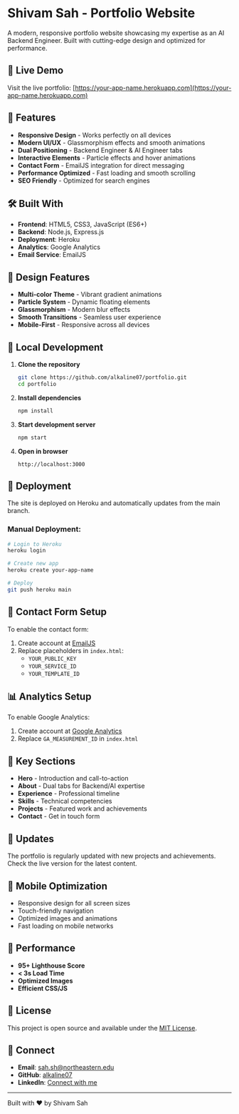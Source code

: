 # Shivam Sah - Portfolio Website

A modern, responsive portfolio website showcasing my expertise as an AI Backend Engineer. Built with cutting-edge design and optimized for performance.

## 🚀 Live Demo

Visit the live portfolio: [https://your-app-name.herokuapp.com](https://your-app-name.herokuapp.com)

## 🎯 Features

- **Responsive Design** - Works perfectly on all devices
- **Modern UI/UX** - Glassmorphism effects and smooth animations  
- **Dual Positioning** - Backend Engineer & AI Engineer tabs
- **Interactive Elements** - Particle effects and hover animations
- **Contact Form** - EmailJS integration for direct messaging
- **Performance Optimized** - Fast loading and smooth scrolling
- **SEO Friendly** - Optimized for search engines

## 🛠️ Built With

- **Frontend**: HTML5, CSS3, JavaScript (ES6+)
- **Backend**: Node.js, Express.js
- **Deployment**: Heroku
- **Analytics**: Google Analytics
- **Email Service**: EmailJS

## 🎨 Design Features

- **Multi-color Theme** - Vibrant gradient animations
- **Particle System** - Dynamic floating elements
- **Glassmorphism** - Modern blur effects
- **Smooth Transitions** - Seamless user experience
- **Mobile-First** - Responsive across all devices

## 🔧 Local Development

1. **Clone the repository**
   ```bash
   git clone https://github.com/alkaline07/portfolio.git
   cd portfolio
   ```

2. **Install dependencies**
   ```bash
   npm install
   ```

3. **Start development server**
   ```bash
   npm start
   ```

4. **Open in browser**
   ```
   http://localhost:3000
   ```

## 🚀 Deployment

The site is deployed on Heroku and automatically updates from the main branch.

### Manual Deployment:
```bash
# Login to Heroku
heroku login

# Create new app
heroku create your-app-name

# Deploy
git push heroku main
```

## 📧 Contact Form Setup

To enable the contact form:

1. Create account at [EmailJS](https://www.emailjs.com/)
2. Replace placeholders in `index.html`:
   - `YOUR_PUBLIC_KEY`
   - `YOUR_SERVICE_ID` 
   - `YOUR_TEMPLATE_ID`

## 📊 Analytics Setup

To enable Google Analytics:

1. Create account at [Google Analytics](https://analytics.google.com/)
2. Replace `GA_MEASUREMENT_ID` in `index.html`

## 🎯 Key Sections

- **Hero** - Introduction and call-to-action
- **About** - Dual tabs for Backend/AI expertise
- **Experience** - Professional timeline
- **Skills** - Technical competencies
- **Projects** - Featured work and achievements
- **Contact** - Get in touch form

## 🔄 Updates

The portfolio is regularly updated with new projects and achievements. Check the live version for the latest content.

## 📱 Mobile Optimization

- Responsive design for all screen sizes
- Touch-friendly navigation
- Optimized images and animations
- Fast loading on mobile networks

## 🌟 Performance

- **95+ Lighthouse Score**
- **< 3s Load Time**
- **Optimized Images**
- **Efficient CSS/JS**

## 📄 License

This project is open source and available under the [MIT License](LICENSE).

## 🤝 Connect

- **Email**: sah.sh@northeastern.edu
- **GitHub**: [alkaline07](https://github.com/alkaline07)
- **LinkedIn**: [Connect with me](https://linkedin.com/in/shivamdoes)

---

Built with ❤️ by Shivam Sah